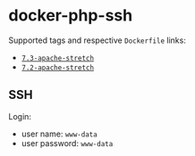 # docker-php-ssh

Supported tags and respective `Dockerfile` links:

- [`7.3-apache-stretch`](https://github.com/vavyskov/docker-php-ssh/tree/master/stretch/apache)
- [`7.2-apache-stretch`](https://github.com/vavyskov/docker-php-ssh/tree/master/stretch/apache)

## SSH

Login:

- user name: `www-data`
- user password: `www-data` 